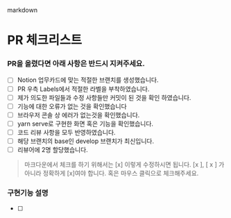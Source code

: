 markdown

# PR 체크리스트

### PR을 올렸다면 아래 사항은 반드시 지켜주세요.

- [ ] Notion 업무카드에 맞는 적절한 브랜치를 생성했습니다.
- [ ] PR 우측 Labels에서 적절한 라벨을 부착하였습니다.
- [ ] 제가 의도한 파일들과 수정 사항들만 커밋이 된 것을 확인 하였습니다.
- [ ] 기능에 대한 오류가 없는 것을 확인했습니다
- [ ] 브라우저 콘솔 상 에러가 없는것을 확인했습니다.
- [ ] yarn serve로 구현한 화면 혹은 기능을 확인했습니다.
- [ ] 코드 리뷰 사항을 모두 반영하였습니다.
- [ ] 해당 브랜치의 base인 develop 브랜치가 최신입니다.
- [ ] 리뷰어에 2명 할당했습니다.

> 마크다운에서 체크를 하기 위해서는 [x] 이렇게 수정하시면 됩니다. [x ], [ x ] 가 아니라 정확하게 [x]여야 합니다. 혹은 마우스 클릭으로 체크해주세요.

### 구현기능 설명

- [ ]
